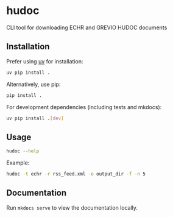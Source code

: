  # hudoc
 
 CLI tool for downloading ECHR and GREVIO HUDOC documents
 
 ## Installation
 
 Prefer using [uv](https://docs.astral.sh/uv/) for installation:
 
 ```sh
 uv pip install .
 ```
 
 Alternatively, use pip:
 
 ```sh
 pip install .
 ```
 
 For development dependencies (including tests and mkdocs):
 
 ```sh
 uv pip install .[dev]
 ```
 
 ## Usage
 
 ```sh
 hudoc --help
 ```
 
 Example:
 
 ```sh
 hudoc -t echr -r rss_feed.xml -o output_dir -f -n 5
 ```
 
 ## Documentation
 
 Run `mkdocs serve` to view the documentation locally.
